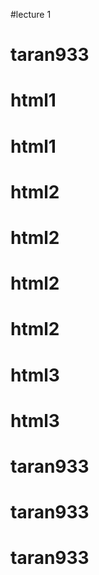 #lecture 1
# taran933
# html1
# html1
# html2
# html2
# html2
# html2
# html3
# html3
# taran933
# taran933
# taran933
